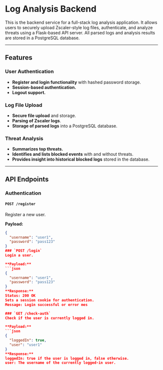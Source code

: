 # Log Analysis Backend

This is the backend service for a full-stack log analysis application. It allows users to securely upload Zscaler-style log files, authenticate, and analyze threats using a Flask-based API server. All parsed logs and analysis results are stored in a PostgreSQL database.

---

## Features

###  User Authentication

- **Register and login functionality** with hashed password storage.
- **Session-based authentication.**
- **Logout support.**

### Log File Upload

- **Secure file upload** and storage.
- **Parsing of Zscaler logs**.
- **Storage of parsed logs** into a PostgreSQL database.

### Threat Analysis

- **Summarizes top threats.**
- **Identifies and lists blocked events** with and without threats.
- **Provides insight into historical blocked logs** stored in the database.

---

## API Endpoints

### Authentication

#### `POST /register`
Register a new user.

**Payload:**
```json
{
  "username": "user1",
  "password": "pass123"
}
### `POST /login`
Login a user.

**Payload:**
```json
{
  "username": "user1",
  "password": "pass123"
}
**Response:**
Status: 200 OK
Sets a session cookie for authentication.
Message: Login successful or error mes

### `GET /check-auth`
Check if the user is currently logged in.

**Payload:**
```json
{
  "loggedIn": true,
  "user": "user1"
}
**Response:**
loggedIn: true if the user is logged in, false otherwise.
user: The username of the currently logged-in user.

